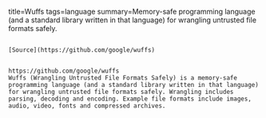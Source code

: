 title=Wuffs
tags=language
summary=Memory-safe programming language (and a standard library written in that language) for wrangling untrusted file formats safely.
~~~~~~

[Source](https://github.com/google/wuffs)


https://github.com/google/wuffs
Wuffs (Wrangling Untrusted File Formats Safely) is a memory-safe programming language (and a standard library written in that language) for wrangling untrusted file formats safely. Wrangling includes parsing, decoding and encoding. Example file formats include images, audio, video, fonts and compressed archives.
